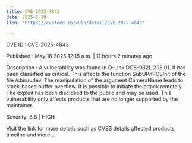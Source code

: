 ```yaml
---
title: CVE-2025-4843
date: 2025-5-18
lien: "https://cvefeed.io/vuln/detail/CVE-2025-4843"

---
```


CVE ID : CVE-2025-4843

Published :  May 18
2025
12:15 a.m. | 11 hours
2 minutes ago

Description : A vulnerability was found in D-Link DCS-932L 2.18.01. It has been classified as critical. This affects the function SubUPnPCSInit of the file /sbin/udev. The manipulation of the argument CameraName leads to stack-based buffer overflow. It is possible to initiate the attack remotely. The exploit has been disclosed to the public and may be used. This vulnerability only affects products that are no longer supported by the maintainer.

Severity: 8.8 | HIGH

Visit the link for more details
such as CVSS details
affected products
timeline
and more...

